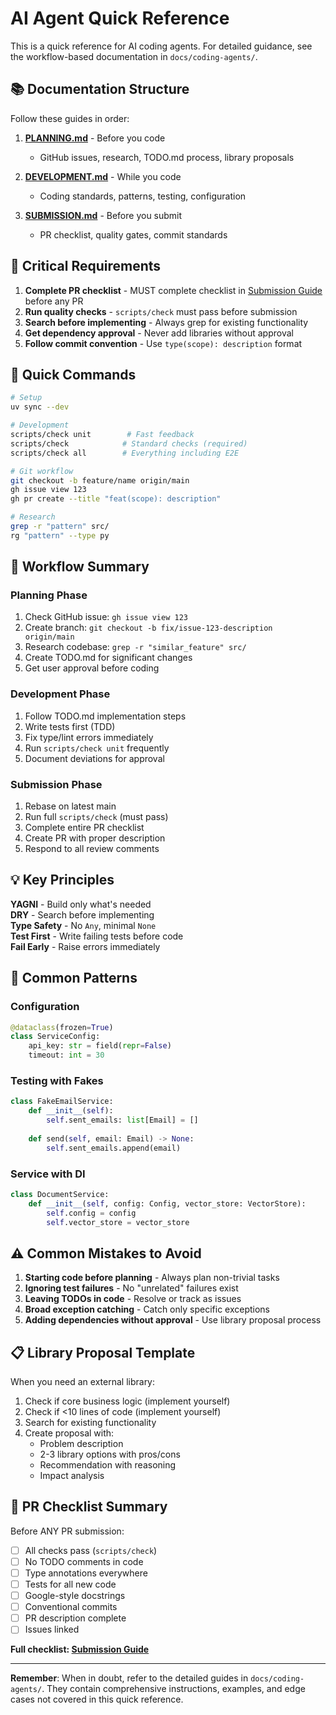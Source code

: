 # AI Agent Quick Reference

This is a quick reference for AI coding agents. For detailed guidance, see the workflow-based documentation in `docs/coding-agents/`.

## 📚 Documentation Structure

Follow these guides in order:

1. **[PLANNING.md](docs/coding-agents/PLANNING.md)** - Before you code
   - GitHub issues, research, TODO.md process, library proposals
   
2. **[DEVELOPMENT.md](docs/coding-agents/DEVELOPMENT.md)** - While you code  
   - Coding standards, patterns, testing, configuration
   
3. **[SUBMISSION.md](docs/coding-agents/SUBMISSION.md)** - Before you submit
   - PR checklist, quality gates, commit standards

## 🚨 Critical Requirements

1. **Complete PR checklist** - MUST complete checklist in [Submission Guide](docs/coding-agents/SUBMISSION.md) before any PR
2. **Run quality checks** - `scripts/check` must pass before submission
3. **Search before implementing** - Always grep for existing functionality
4. **Get dependency approval** - Never add libraries without approval
5. **Follow commit convention** - Use `type(scope): description` format

## 🏃 Quick Commands

```bash
# Setup
uv sync --dev

# Development
scripts/check unit        # Fast feedback
scripts/check            # Standard checks (required)
scripts/check all        # Everything including E2E

# Git workflow  
git checkout -b feature/name origin/main
gh issue view 123
gh pr create --title "feat(scope): description"

# Research
grep -r "pattern" src/
rg "pattern" --type py
```

## 🎯 Workflow Summary

### Planning Phase
1. Check GitHub issue: `gh issue view 123`
2. Create branch: `git checkout -b fix/issue-123-description origin/main`
3. Research codebase: `grep -r "similar_feature" src/`
4. Create TODO.md for significant changes
5. Get user approval before coding

### Development Phase
1. Follow TODO.md implementation steps
2. Write tests first (TDD)
3. Fix type/lint errors immediately
4. Run `scripts/check unit` frequently
5. Document deviations for approval

### Submission Phase
1. Rebase on latest main
2. Run full `scripts/check` (must pass)
3. Complete entire PR checklist
4. Create PR with proper description
5. Respond to all review comments

## 💡 Key Principles

**YAGNI** - Build only what's needed  
**DRY** - Search before implementing  
**Type Safety** - No `Any`, minimal `None`  
**Test First** - Write failing tests before code  
**Fail Early** - Raise errors immediately  

## 🔧 Common Patterns

### Configuration
```python
@dataclass(frozen=True)
class ServiceConfig:
    api_key: str = field(repr=False)
    timeout: int = 30
```

### Testing with Fakes
```python
class FakeEmailService:
    def __init__(self):
        self.sent_emails: list[Email] = []
    
    def send(self, email: Email) -> None:
        self.sent_emails.append(email)
```

### Service with DI
```python
class DocumentService:
    def __init__(self, config: Config, vector_store: VectorStore):
        self.config = config
        self.vector_store = vector_store
```

## ⚠️ Common Mistakes to Avoid

1. **Starting code before planning** - Always plan non-trivial tasks
2. **Ignoring test failures** - No "unrelated" failures exist
3. **Leaving TODOs in code** - Resolve or track as issues
4. **Broad exception catching** - Catch only specific exceptions
5. **Adding dependencies without approval** - Use library proposal process

## 📋 Library Proposal Template

When you need an external library:

1. Check if core business logic (implement yourself)
2. Check if <10 lines of code (implement yourself)
3. Search for existing functionality
4. Create proposal with:
   - Problem description
   - 2-3 library options with pros/cons
   - Recommendation with reasoning
   - Impact analysis

## 🚀 PR Checklist Summary

Before ANY PR submission:

- [ ] All checks pass (`scripts/check`)
- [ ] No TODO comments in code
- [ ] Type annotations everywhere
- [ ] Tests for all new code
- [ ] Google-style docstrings
- [ ] Conventional commits
- [ ] PR description complete
- [ ] Issues linked

**Full checklist: [Submission Guide](docs/coding-agents/SUBMISSION.md)**

---

**Remember**: When in doubt, refer to the detailed guides in `docs/coding-agents/`. They contain comprehensive instructions, examples, and edge cases not covered in this quick reference.